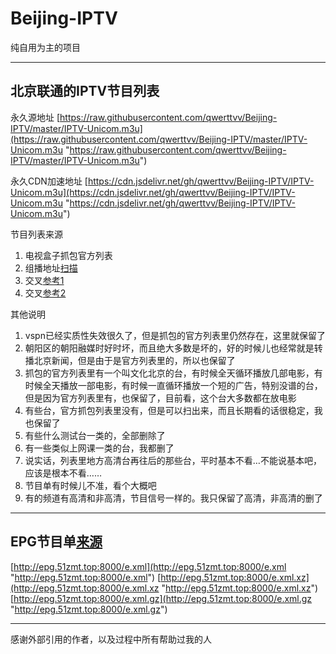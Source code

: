 # Beijing-IPTV

纯自用为主的项目



------------


## 北京联通的IPTV节目列表

永久源地址
[https://raw.githubusercontent.com/qwerttvv/Beijing-IPTV/master/IPTV-Unicom.m3u](https://raw.githubusercontent.com/qwerttvv/Beijing-IPTV/master/IPTV-Unicom.m3u "https://raw.githubusercontent.com/qwerttvv/Beijing-IPTV/master/IPTV-Unicom.m3u")

永久CDN加速地址
[https://cdn.jsdelivr.net/gh/qwerttvv/Beijing-IPTV/IPTV-Unicom.m3u](https://cdn.jsdelivr.net/gh/qwerttvv/Beijing-IPTV/IPTV-Unicom.m3u "https://cdn.jsdelivr.net/gh/qwerttvv/Beijing-IPTV/IPTV-Unicom.m3u")

节目列表来源
1. 电视盒子抓包官方列表
2. 组播地址[扫描](https://github.com/sdhzdmzzl/iptv_channel_scanner_windows "扫描")
3. 交叉[参考1](https://gist.github.com/sdhzdmzzl/93cf74947770066743fff7c7f4fc5820 "参考1")
4. 交叉[参考2](https://github.com/islercn/BeiJing-Unicom-IPTV-List "参考2")

其他说明
1. vspn已经实质性失效很久了，但是抓包的官方列表里仍然存在，这里就保留了
2. 朝阳区的朝阳融媒时好时坏，而且绝大多数是坏的，好的时候儿也经常就是转播北京新闻，但是由于是官方列表里的，所以也保留了
3. 抓包的官方列表里有一个叫文化北京的台，有时候全天循环播放几部电影，有时候全天播放一部电影，有时候一直循环播放一个短的广告，特别没谱的台，但是因为官方列表里有，也保留了，目前看，这个台大多数都在放电影
4. 有些台，官方抓包列表里没有，但是可以扫出来，而且长期看的话很稳定，我也保留了
5. 有些什么测试台一类的，全部删除了
6. 有一些类似上网课一类的台，我都删了
7. 说实话，列表里地方高清台再往后的那些台，平时基本不看…不能说基本吧，应该是根本不看……
8. 节目单有时候儿不准，看个大概吧
9. 有的频道有高清和非高清，节目信号一样的。我只保留了高清，非高清的删了

------------


## EPG节目单[来源](http://epg.51zmt.top:8000/ "来源")
[http://epg.51zmt.top:8000/e.xml](http://epg.51zmt.top:8000/e.xml "http://epg.51zmt.top:8000/e.xml")
[http://epg.51zmt.top:8000/e.xml.xz](http://epg.51zmt.top:8000/e.xml.xz "http://epg.51zmt.top:8000/e.xml.xz")
[http://epg.51zmt.top:8000/e.xml.gz](http://epg.51zmt.top:8000/e.xml.gz "http://epg.51zmt.top:8000/e.xml.gz")




------------

感谢外部引用的作者，以及过程中所有帮助过我的人
